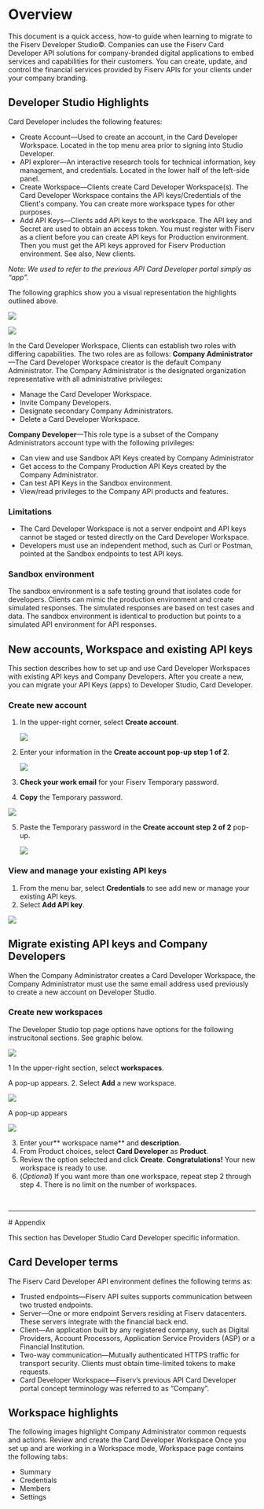 # Overview
This document is a quick access, how-to guide when learning to migrate to the Fiserv Developer Studio©. Companies can use the Fiserv Card Developer API solutions for company-branded digital applications to embed services and capabilities for their customers. You can create, update, and control the financial services provided by Fiserv APIs for your clients under your company branding.

## Developer Studio Highlights
Card Developer includes the following features:
*	Create Account—Used to create an account, in the Card Developer Workspace. Located in the top menu area prior to signing into Studio Developer.
*	API explorer—An interactive research tools for technical information, key management, and credentials. Located in the lower half of the left-side panel.
*	Create Workspace—Clients create Card Developer Workspace(s). The Card Developer Workspace contains the API keys/Credentials of the Client's company. You can create more workspace types for other purposes.
*	Add API Keys—Clients add API keys to the workspace. The API key and Secret are used to obtain an access token. You must register with Fiserv as a client before you can create API keys for Production environment. Then you must get the API keys approved for Fiserv Production environment. See also, New clients.
  
*Note: We used to refer to the previous API Card Developer portal simply as “app”.*

The following graphics show you a visual representation the highlights outlined above. 

![](assets/images/getStarted/CardDev-top.png)

![](assets/images/getStarted/Add-an-API-key-button.png)

In the Card Developer Workspace, Clients can establish two roles with differing capabilities. The two 
roles are as follows:
**Company Administrator**—The Card Developer Workspace creator is the default Company 
Administrator. The Company Administrator is the designated organization representative with all 
administrative privileges:

* Manage the Card Developer Workspace.
* Invite Company Developers.
* Designate secondary Company Administrators. 
* Delete a Card Developer Workspace.

**Company Developer**—This role type is a subset of the Company Administrators account type with the 
following privileges:

* Can view and use Sandbox API Keys created by Company Administrator
* Get access to the Company Production API Keys created by the Company Administrator.
* Can test API Keys in the Sandbox environment.
* View/read privileges to the Company API products and features.

### Limitations
* The Card Developer Workspace is not a server endpoint and API keys cannot be staged or tested 
directly on the Card Developer Workspace. 
* Developers must use an independent method, such as Curl or Postman, pointed at the Sandbox 
endpoints to test API keys.

### Sandbox environment
The sandbox environment is a safe testing ground that isolates code for developers. Clients can mimic 
the production environment and create simulated responses. The simulated responses are based on test 
cases and data. The sandbox environment is identical to production but points to a simulated API 
environment for API responses.

## New accounts, Workspace and existing API keys
This section describes how to set up and use Card Developer Workspaces with existing API keys and Company Developers. After you create a new, you can migrate your API Keys (apps) to Developer Studio, Card Developer.

### Create new account
1. In the upper-right corner, select **Create account**.
   
   ![](assets/images/getStarted/Create-account.png)

2. Enter your information in the **Create account pop-up step 1 of 2**.
   
   ![](assets/images/getStarted/Create-account-popup.png)

3. **Check your work email** for your Fiserv Temporary password.
4.  **Copy** the Temporary password.
   
   ![](assets/images/getStarted/New-account-email-temp-password.png)
   
5. Paste the Temporary password in the **Create account step 2 of 2** pop-up.
   
   ![](assets/images/getStarted/Create-account-popup.png)


### View and manage your existing API keys
1. From the menu bar, select **Credentials** to see add new or manage your existing API keys.
2. Select **Add API key**.
   
  ![](assets/images/getStarted/Credential-Add-API-key.png)

## Migrate existing API keys and Company Developers
When the Company Administrator creates a Card Developer Workspace, the Company Administrator 
must use the same email address used previously to create a new account on Developer Studio. 

### Create new workspaces
The Developer Studio top page options have options for the following instrucitonal sections. See graphic below.

![](assets/images/getStarted/Studio-top-page-options.png)

1 In the upper-right section, select **workspaces**.

[](assets/images/getStarted/workspaces_button.png)

A  pop-up appears.
2. Select **Add** a new workspace. 

![](assets/images/getStarted/workspaces_Add-new-workspace.png)

A pop-up appears

![](assets/images/getStarted/workspaces_create-new-pop-up.png)


3. Enter your** workspace name** and **description**.
4. From Product choices, select **Card Developer** as **Product**.
5. Review the option selected and click **Create**.
**Congratulations!** Your new workspace is ready to use.
6. (_Optional_) If you want more than one workspace, repeat step 2 through step 4. There is no limit on 
the number of workspaces. 

<br>
<hr>
# Appendix

This section has Developer Studio Card Developer specific information.
## Card Developer terms

The Fiserv Card Developer API environment defines the following terms as: 

* Trusted endpoints—Fiserv API suites supports communication between two trusted endpoints.
* Server—One or more endpoint Servers residing at Fiserv datacenters. These servers integrate 
with the financial back end. 
* Client—An application built by any registered company, such as Digital Providers, Account 
Processors, Application Service Providers (ASP) or a Financial Institution. 
* Two-way communication—Mutually authenticated HTTPS traffic for transport security. Clients 
must obtain time-limited tokens to make requests. 
* Card Developer Workspace—Fiserv’s previous API Card Developer portal concept terminology 
was referred to as “Company”.

## Workspace highlights

The following images highlight Company Administrator common requests and actions.
Review and create the Card Developer Workspace
Once you set up and are working in a Workspace mode, Workspace page contains the following tabs:

* Summary
* Credentials
* Members
* Settings
